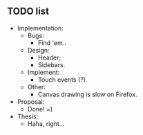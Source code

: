 ## TODO list
- Implementation:
  - Bugs:
    - Find 'em..
  - Design:
    - Header;
    - Sidebars.
  - Implement:
    - Touch events (?).
  - Other:
    - Canvas drawing is slow on Firefox.
- Proposal:
  - Done! =)
- Thesis:
  - Haha, right...
